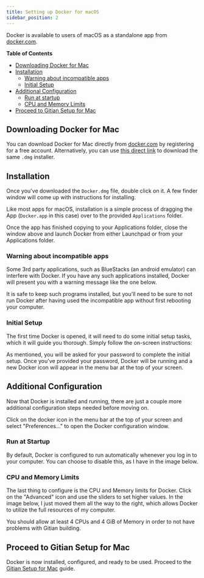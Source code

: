 ```yaml
---
title: Setting up Docker for macOS
sidebar_position: 2
---
```


Docker is available to users of macOS as a standalone app from [docker.com](https://www.docker.com).

<!-- markdown-toc start -->

**Table of Contents**

- [Downloading Docker for Mac](#downloading-docker-for-mac)
- [Installation](#installation)
  - [Warning about incompatible apps](#warning-about-incompatible-apps)
  - [Initial Setup](#initial-setup)
- [Additional Configuration](#additional-configuration)
  - [Run at startup](#run-at-startup)
  - [CPU and Memory Limits](#cpu-and-memory-limits)
- [Proceed to Gitian Setup for Mac](#proceed-to-gitian-setup-for-mac)

## Downloading Docker for Mac

You can download Docker for Mac directly from [docker.com](https://www.docker.com) by registering for a free account. Alternatively, you can use [this direct link](https://download.docker.com/mac/stable/Docker.dmg) to download the same `.dmg` installer.

## Installation

Once you've downloaded the `Docker.dmg` file, double click on it. A few finder window will come up with instructions for installing.

Like most apps for macOS, installation is a simple process of dragging the App (`Docker.app` in this case) over to the provided `Applications` folder.

Once the app has finished copying to your Applications folder, close the window above and launch Docker from either Launchpad or from your Applications folder.

### Warning about incompatible apps

Some 3rd party applications, such as BlueStacks (an android emulator) can interfere with Docker. If you have any such applications installed, Docker will present you with a warning message like the one below.

It is safe to keep such programs installed, but you'll need to be sure to not run Docker after having used the incompatible app without first rebooting your computer.

### Initial Setup

The first time Docker is opened, it will need to do some initial setup tasks, which it will guide you thorough. Simply follow the on-screen instructions:

As mentioned, you will be asked for your password to complete the initial setup. Once you've provided your password, Docker will be running and a new Docker icon will appear in the menu bar at the top of your screen.

## Additional Configuration

Now that Docker is installed and running, there are just a couple more additional configuration steps needed before moving on.

Click on the docker icon in the menu bar at the top of your screen and select "Preferences..." to open the Docker configuration window.

### Run at Startup

By default, Docker is configured to run automatically whenever you log in to your computer. You can choose to disable this, as I have in the image below.

### CPU and Memory Limits

The last thing to configure is the CPU and Memory limits for Docker. Click on the "Advanced" icon and use the sliders to set higher values. In the image below, I just moved them all the way to the right, which allows Docker to utilize the full resources of my computer.

You should allow at least 4 CPUs and 4 GiB of Memory in order to not have problems with Gitian building.

## Proceed to Gitian Setup for Mac

Docker is now installed, configured, and ready to be used. Proceed to the [Gitian Setup for Mac](gitian-setup-mac.md) guide.
